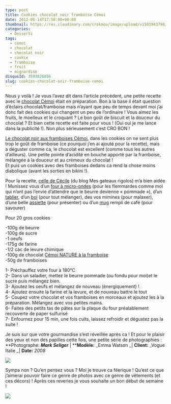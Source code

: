 ```yaml
---
type: post
title: Cookies chocolat noir framboise Cémoi
date: 2012-05-14T17:58:00+00:00
thumbnail: https://res.cloudinary.com/crokmou/image/upload/v1501943798/20120513_Cookies_Framboise_Chocolat_C--moi_Nature_0003.jpg
categories: 
  - Desserts
tags: 
  - cemoi
  - chocolat
  - chocolat noir
  - cookie
  - framboise
  - fruit
  - mignardise
disqusId: 3593026856
slug: cookies-chocolat-noir-framboise-cemoi
---
```


Nous y voilà ! Je vous l’avez dit dans l’article précédent, une petite recette avec le [chocolat Cémoi](http://www.jaimelechocolat.fr/chocolat-guimauve/tablettes-chocolat.html) était en préparation. Bon à la base il était question d’éclairs chocolat/framboise mais n’ayant que peu de temps devant moi j’ai donc fait des cookies qui changent un peu de l’ordinaire ! Vous aimez les fruits, le moelleux et le croquant ? Le bon goût de biscuit et la douceur du chocolat ? Et bien cette recette est faite pour vous ! (Oui oui je me lance dans la publicité !). Non plus sérieusement c’est CRO BON !

[Le chocolat noir aux framboises Cémoi](http://www.jaimelechocolat.fr/tablette-chocolat-bio-framboise-55-cacao.html/), dans les cookies on ne sent plus trop le goût de framboise (ce pourquoi j’en ai ajouté pour la recette), mais a déguster comme ca, le chocolat est excellent (comme tous les autres d’ailleurs). Une petite pointe d’acidité en bouche apporté par la framboise, mélangée à la douceur et au crémeux du chocolat !  
Et puis un cookies avec des framboises dedans ca rend la chose moins diabolique (avant les sorties en bikini !).

Pour la recette, [celle de Cécile](http://mesgateauxrigolos.over-blog.com/article-32844330.html) (du blog Mes gateaux rigolos) m’a bien aidée ! Munissez vous d’un [four à micro-ondes](http://www.rueducommerce.fr/m/pl/malid:29456719) (pour les flemmardes comme moi qui n’ont pas l’envie d’attendre que le beurre devienne « pommade »), d’un [tablier](http://www.rueducommerce.fr/m/pl/malid:261), d’un [bol](http://www.rueducommerce.fr/m/pl/malid:4769881) (pour tout mélanger), des vos mimines (pour malaxer), d’une belle [assiette](http://www.rueducommerce.fr/m/pl/malid:4769879) (pour présenter) ou d’un [mug](http://www.rueducommerce.fr/m/pl/malid:4769906) rempli de café (pour savourer)

Pour 20 gros cookies

-100g de beurre  
-100g de sucre  
-1 oeufs  
-175g de farine  
-1/2 càc de levure chimique  
-100g de chocolat [Cémoi NATURE à la framboise](http://www.jaimelechocolat.fr/tablette-chocolat-bio-framboise-55-cacao.html/)  
-50g de framboises

1- Préchauffez votre four à 180°C  
2- Dans un saladier, mettez le beurre pommade (ou fondu pour moi)et le sucre puis mélangez bien.  
3- Ajoutez les oeufs et mélangez de nouveau (énergiquement) !  
4- Ajoutez ensuite la farine et la levure, et de nouveau battre le tout  
5- Coupez votre chocolat et vos framboises en morceaux et ajoutez les à la préparation. Mélangez avec vos petites mains.  
6- Faites des petits tas de pâtes sur la plaque du four préalablement recouverte de paper sulfurisé  
7- Enfournez pour 15 min, une fois cuits, laissez refroidir et dégustez pas la suite !

Je suis sur que votre gourmandise s’est réveillée après ca ! Et pour le plaisir des yeux et non des papilles cette fois, une petite série de photographies : **Photographe: **_Mark Seliger_** | ****Modèle:** _Emma Watson _| **Client:** _Vogue Italie _| **Date:** _2008_

[![](http://3.bp.blogspot.com/-ZopJDSRcvKE/T7E31GtFFeI/AAAAAAAACaA/HW03_aLHx9Q/s1600/Emma-Watson-Photoshoot-Vogue-Italia-Mark-Seliger-5.jpg)](http://3.bp.blogspot.com/-ZopJDSRcvKE/T7E31GtFFeI/AAAAAAAACaA/HW03_aLHx9Q/s1600/Emma-Watson-Photoshoot-Vogue-Italia-Mark-Seliger-5.jpg)

Sympa non ? Qu’en pensez vous ? Moi je trouve ca féerique ! Qu’est ce que j’aimerai pouvoir faire ce genre de photos avec ce genre de vêtements (et ces décors) ! Après ces reveries je vous souhaite un bon début de semaine !

[![](http://4.bp.blogspot.com/-TT_gBJSE89c/T7E4ftxluhI/AAAAAAAACaI/qNJ6paY3e0U/s1600/panda+fait+des+bisous+Hellogif.gif)](http://4.bp.blogspot.com/-TT_gBJSE89c/T7E4ftxluhI/AAAAAAAACaI/qNJ6paY3e0U/s1600/panda+fait+des+bisous+Hellogif.gif)